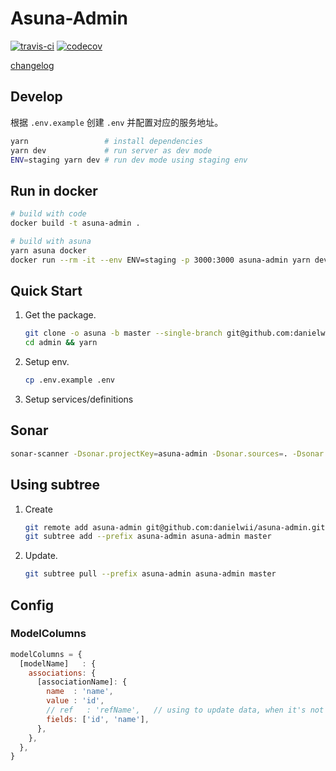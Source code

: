 # Asuna-Admin

[![travis-ci](https://travis-ci.org/danielwii/asuna-admin.svg?branch=master)](https://travis-ci.org/danielwii/asuna-admin)
[![codecov](https://codecov.io/gh/danielwii/asuna-admin/branch/master/graph/badge.svg)](https://codecov.io/gh/danielwii/asuna-admin)

[changelog](https://github.com/danielwii/asuna-admin/blob/master/CHANGELOG.md)

## Develop

根据 `.env.example` 创建 `.env` 并配置对应的服务地址。

```bash
yarn                 # install dependencies
yarn dev             # run server as dev mode
ENV=staging yarn dev # run dev mode using staging env
```

## Run in docker

```bash
# build with code
docker build -t asuna-admin .

# build with asuna
yarn asuna docker
docker run --rm -it --env ENV=staging -p 3000:3000 asuna-admin yarn dev
```

## Quick Start

1. Get the package.
    ```bash
    git clone -o asuna -b master --single-branch git@github.com:danielwii/mast-admin.git admin
    cd admin && yarn
    ```
2. Setup env.
    ```bash
    cp .env.example .env
    ```
3. Setup services/definitions

## Sonar

```bash
sonar-scanner -Dsonar.projectKey=asuna-admin -Dsonar.sources=. -Dsonar.exclusions=stories/**/*
```

## Using subtree

1. Create
    ```bash
    git remote add asuna-admin git@github.com:danielwii/asuna-admin.git
    git subtree add --prefix asuna-admin asuna-admin master
    ```

2. Update.
    ```bash
    git subtree pull --prefix asuna-admin asuna-admin master
    ```
## Config

### ModelColumns

```javascript
modelColumns = {
  [modelName]   : {
    associations: {
      [associationName]: {
        name  : 'name',
        value : 'id',
        // ref   : 'refName',   // using to update data, when it's not same as `associationName`.
        fields: ['id', 'name'],
      },
    },
  },
}
```
